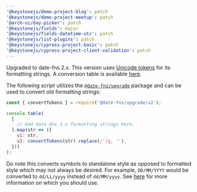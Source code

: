 ```yaml
---
'@keystonejs/demo-project-blog': patch
'@keystonejs/demo-project-meetup': patch
'@arch-ui/day-picker': patch
'@keystonejs/fields': major
'@keystonejs/fields-datetime-utc': patch
'@keystonejs/list-plugins': patch
'@keystonejs/cypress-project-basic': patch
'@keystonejs/cypress-project-client-validation': patch
---
```


Upgraded to date-fns 2.x. This version uses [Unicode tokens](https://www.unicode.org/reports/tr35/tr35-dates.html#Date_Field_Symbol_Table) for its formatting strings. A conversion table is available [here](https://github.com/date-fns/date-fns/blob/master/CHANGELOG.md#200---2019-08-20).

The following script utilizes the [`@date-fns/upgrade`](https://github.com/date-fns/date-fns-upgrade) package and can be used to convert old formatting strings:

```js
const { convertTokens } = require('@date-fns/upgrade/v2');

console.table(
  [
    // Add date-dns 1.x formatting strings here.
  ].map(str => ({
    v1: str,
    v2: convertTokens(str).replace(/'/g, ''),
  }))
);
```

Do note this converts symbols to standalone style as opposed to formatted style which may not always be desired. For example, `DD/MM/YYYY` would be converted to `dd/LL/yyyy` instead of `dd/MM/yyyy`. See [here](http://cldr.unicode.org/translation/date-time-1/date-time#TOC-Stand-Alone-vs.-Format-Styles) for more information on which you should use.
